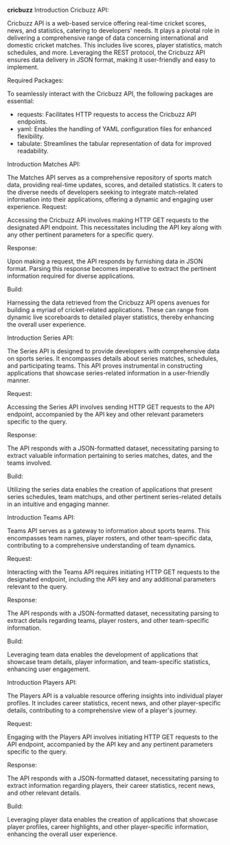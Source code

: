 **cricbuzz**
Introduction Cricbuzz API:


Cricbuzz API is a web-based service offering real-time cricket scores, news, and statistics, catering to developers' needs. It plays a pivotal role in delivering a comprehensive range of data concerning international and domestic cricket matches. This includes live scores, player statistics, match schedules, and more. Leveraging the REST protocol, the Cricbuzz API ensures data delivery in JSON format, making it user-friendly and easy to implement.

Required Packages:

To seamlessly interact with the Cricbuzz API, the following packages are essential:

- requests: Facilitates HTTP requests to access the Cricbuzz API endpoints.
- yaml: Enables the handling of YAML configuration files for enhanced flexibility.
- tabulate: Streamlines the tabular representation of data for improved readability.

Introduction Matches API:

The Matches API serves as a comprehensive repository of sports match data, providing real-time updates, scores, and detailed statistics. It caters to the diverse needs of developers seeking to integrate match-related information into their applications, offering a dynamic and engaging user experience.
Request:

Accessing the Cricbuzz API involves making HTTP GET requests to the designated API endpoint. This necessitates including the API key along with any other pertinent parameters for a specific query.

Response:

Upon making a request, the API responds by furnishing data in JSON format. Parsing this response becomes imperative to extract the pertinent information required for diverse applications.

Build:

Harnessing the data retrieved from the Cricbuzz API opens avenues for building a myriad of cricket-related applications. These can range from dynamic live scoreboards to detailed player statistics, thereby enhancing the overall user experience.


Introduction Series API:


The Series API is designed to provide developers with comprehensive data on sports series. It encompasses details about series matches, schedules, and participating teams. This API proves instrumental in constructing applications that showcase series-related information in a user-friendly manner.

Request:

Accessing the Series API involves sending HTTP GET requests to the API endpoint, accompanied by the API key and other relevant parameters specific to the query.

Response:

The API responds with a JSON-formatted dataset, necessitating parsing to extract valuable information pertaining to series matches, dates, and the teams involved.

Build:

Utilizing the series data enables the creation of applications that present series schedules, team matchups, and other pertinent series-related details in an intuitive and engaging manner.


Introduction Teams API:


Teams API serves as a gateway to information about sports teams. This encompasses team names, player rosters, and other team-specific data, contributing to a comprehensive understanding of team dynamics.

Request:

Interacting with the Teams API requires initiating HTTP GET requests to the designated endpoint, including the API key and any additional parameters relevant to the query.

Response:

The API responds with a JSON-formatted dataset, necessitating parsing to extract details regarding teams, player rosters, and other team-specific information.

Build:

Leveraging team data enables the development of applications that showcase team details, player information, and team-specific statistics, enhancing user engagement.


Introduction Players API:


The Players API is a valuable resource offering insights into individual player profiles. It includes career statistics, recent news, and other player-specific details, contributing to a comprehensive view of a player's journey.

Request:

Engaging with the Players API involves initiating HTTP GET requests to the API endpoint, accompanied by the API key and any pertinent parameters specific to the query.

Response:

The API responds with a JSON-formatted dataset, necessitating parsing to extract information regarding players, their career statistics, recent news, and other relevant details.

Build:

Leveraging player data enables the creation of applications that showcase player profiles, career highlights, and other player-specific information, enhancing the overall user experience.
